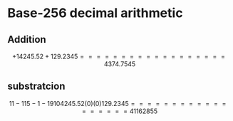 # Base-256 decimal arithmetic

## Addition

```math
     +1
  4 2 4 5 . 5 2
+   1 2 9 . 2 3 4 5
 ==================
  4 3 7 4 . 7 5 4 5
```

## substratcion

```math

                  11
        -1 15  -1 -1 9  10
  4  2  4  5 . 5  2 (0)(0)
     1  2  9 . 2  3  4  5
 ==================
  4  1  1  6   2  8  5  5

```
